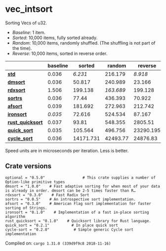 # vec_intsort
Sorting Vecs of u32.

* *Baseline*: 1 item.
* *Sorted*: 10,000 items, fully sorted already.
* *Random*: 10,000 items, randomly shuffled. (The shuffling is not part of the time).
* *Reverse*: 10,000 items, sorted in reverse order.

| | baseline | sorted | random | reverse |
| --- | --- | --- | --- | --- |
| **[std](https://crates.io/crates/std)** | 0.036 | *6.231* | 216.179 | *8.918* |
| **[dmsort](https://crates.io/crates/dmsort)** | 0.036 | 50.817 | 240.989 | 23.166 |
| **[rdxsort](https://crates.io/crates/rdxsort)** | 1.506 | 199.138 | *163.689* | 199.128 |
| **[sortrs](https://crates.io/crates/sortrs)** | 0.036 | 77.44 | 436.393 | 70.922 |
| **[afsort](https://crates.io/crates/afsort)** | 0.039 | 181.692 | 272.963 | 212.742 |
| **[ironsort](https://crates.io/crates/ironsort)** | *0.035* | 72.616 | 524.534 | 87.167 |
| **[rust_quicksort](https://crates.io/crates/rust_quicksort)** | 0.037 | 93.81 | 548.355 | 2805.51 |
| **[quick_sort](https://crates.io/crates/quick_sort)** | 0.035 | 105.564 | 496.756 | 23290.195 |
| **[cycle_sort](https://crates.io/crates/cycle_sort)** | 0.036 | 14171.731 | 42493.77 | 24876.83 |

Speed units are in microseconds per iteration. Less is better.

## Crate versions

    optional = "0.5.0"                 # This crate supplies a number of Option-like primitive types
    dmsort = "1.0.0"    # Fast adaptive sorting for when most of your data is already in order. dmsort can be 2-5 times faster than R…
    rdxsort = "0.3.0"    # Fast Radix Sort
    sortrs = "0.0.5"    # An introspective sort implementation. 
    afsort = "0.3.0"    # American Flag sort implementation for faster sorting of Strings. 
    ironsort = "0.1.0"    # Implementation of a fast in-place sorting algorithm
    rust_quicksort = "0.1.0"    # Quicksort library for Rust language.
    quick_sort = "0.2.1"          # In place quick sort
    cycle-sort = "0.2.0"           # Simple generic Cycle sort implementation

Compiled on: `cargo 1.31.0 (339d9f9c8 2018-11-16)`